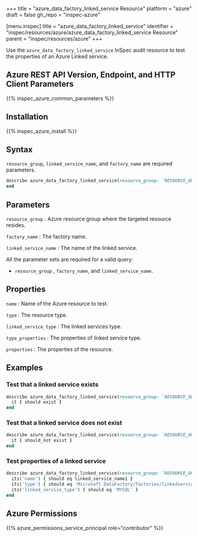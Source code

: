 +++
title = "azure_data_factory_linked_service Resource"
platform = "azure"
draft = false
gh_repo = "inspec-azure"

[menu.inspec]
title = "azure_data_factory_linked_service"
identifier = "inspec/resources/azure/azure_data_factory_linked_service Resource"
parent = "inspec/resources/azure"
+++

Use the `azure_data_factory_linked_service` InSpec audit resource to test the properties of an Azure Linked service.

## Azure REST API Version, Endpoint, and HTTP Client Parameters

{{% inspec_azure_common_parameters %}}

## Installation

{{% inspec_azure_install %}}

## Syntax

`resource_group`, `linked_service_name`, and `factory_name` are required parameters.

```ruby
describe azure_data_factory_linked_service(resource_group: `RESOURCE_GROUP`, factory_name: `FACTORY_NAME`, linked_service_name: `LINKED_SERVICE_NAME`) do
end
```

## Parameters

`resource_group`
: Azure resource group where the targeted resource resides.

`factory_name`
: The factory name.

`linked_service_name`
: The name of the linked service.

All the parameter sets are required for a valid query:

- `resource_group` , `factory_name`, and `linked_service_name`.

## Properties

`name`
: Name of the Azure resource to test.

`type`
: The resource type.

`linked_service_type`
: The linked services type.

`type_properties`
: The properties of linked service type.

`properties`
: The properties of the resource.

## Examples

### Test that a linked service exists

```ruby
describe azure_data_factory_linked_service(resource_group: `RESOURCE_GROUP`, factory_name: `FACTORY_NAME`, linked_service_name: `LINKED_SERVICE_NAME`) do
  it { should exist }
end
```

### Test that a linked service does not exist

```ruby
describe azure_data_factory_linked_service(resource_group: `RESOURCE_GROUP`, factory_name: `FACTORY_NAME`, linked_service_name: 'should not exit') do
  it { should_not exist }
end
```

### Test properties of a linked service

```ruby
describe azure_data_factory_linked_service(resource_group: `RESOURCE_GROUP`, name: 'FACTORY_NAME') do
  its('name') { should eq linked_service_name1 }
  its('type') { should eq 'Microsoft.DataFactory/factories/linkedservices' }
  its('linked_service_type') { should eq 'MYSQL' }
end
```

## Azure Permissions

{{% azure_permissions_service_principal role="contributor" %}}
